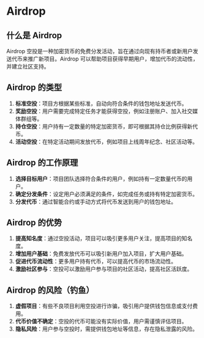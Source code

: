 # Airdrop

## 什么是 Airdrop

Airdrop 空投是一种加密货币的免费分发活动，旨在通过向现有持币者或新用户发送代币来推广新项目。Airdrop 可以帮助项目获得早期用户，增加代币的流动性，并建立社区支持。

## Airdrop 的类型

1. **标准空投**：项目方根据某些标准，自动向符合条件的钱包地址发送代币。
2. **奖励空投**：用户需要完成特定任务才能获得空投，例如注册账户、加入社交媒体群组等。
3. **持仓空投**：用户持有一定数量的特定加密货币，即可根据其持仓比例获得新代币。
4. **活动空投**：在特定活动期间发放代币，例如项目上线周年纪念、社区活动等。

## Airdrop 的工作原理

1. **选择目标用户**：项目团队选择符合条件的用户，例如持有一定数量代币的用户。
2. **确定分发条件**：设定用户必须满足的条件，如完成任务或持有特定加密货币。
3. **分发代币**：通过智能合约或手动方式将代币发送到用户的钱包地址。

## Airdrop 的优势

1. **提高知名度**：通过空投活动，项目可以吸引更多用户关注，提高项目的知名度。
2. **增加用户基础**：免费发放代币可以吸引新用户加入项目，扩大用户基础。
3. **促进代币流动性**：更多用户持有代币，可以提高代币的市场流动性。
4. **激励社区参与**：空投可以激励用户参与项目的社区活动，提高社区活跃度。

## Airdrop 的风险（钓鱼）

1. **虚假项目**：有些不良项目利用空投进行诈骗，吸引用户提供钱包信息或支付费用。
2. **代币价值不确定**：空投的代币可能没有实际价值，用户需谨慎评估项目。
3. **隐私风险**：用户参与空投时，需提供钱包地址等信息，存在隐私泄露的风险。
